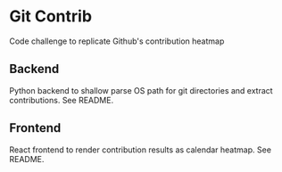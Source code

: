 # Git Contrib

Code challenge to replicate Github's contribution heatmap

## Backend

Python backend to shallow parse OS path for git directories and extract contributions.  See README.

## Frontend

React frontend to render contribution results as calendar heatmap.  See README.